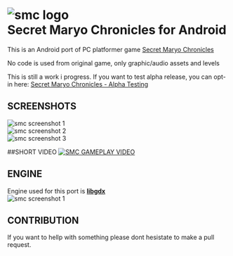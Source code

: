 ![smc logo](https://raw.githubusercontent.com/pedja1/SMC-Android/master/data/data/game/logo/smc_big_1.png)  
Secret Maryo Chronicles for Android
===========

This is an Android port of PC platformer game [Secret Maryo Chronicles](https://github.com/FluXy/SMC)

No code is used from original game, only graphic/audio assets and levels

This is still a work i progress.
If you want to test alpha release, you can opt-in here:
[Secret Maryo Chronicles - Alpha Testing](https://play.google.com/apps/testing/rs.pedjaapps.smc.android)

## SCREENSHOTS
![smc screenshot 1](https://raw.githubusercontent.com/pedja1/SMC-Android/master/_market/Screenshot_2015-09-21-18-52-17.jpg)  
![smc screenshot 2](https://raw.githubusercontent.com/pedja1/SMC-Android/master/_market/Screenshot_2015-09-21-18-52-27.jpg)  
![smc screenshot 3](https://raw.githubusercontent.com/pedja1/SMC-Android/master/_market/Screenshot_2015-09-21-18-53-03.jpg)  

##SHORT VIDEO
[![SMC GAMEPLAY VIDEO](http://img.youtube.com/vi/vTlNifB44EA/0.jpg)](http://www.youtube.com/watch?v=vTlNifB44EA)

## ENGINE
Engine used for this port is **[libgdx](https://github.com/libgdx/libgdx)**  
![smc screenshot 1](https://raw.githubusercontent.com/pedja1/SMC-Android/master/data/data/game/logo/libgdx.png)

## CONTRIBUTION
If you want to hellp with something please dont hesistate to make a pull request.
